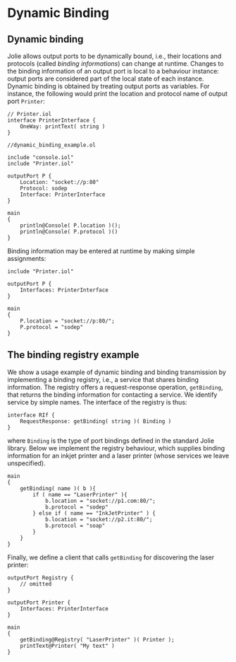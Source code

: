 # Dynamic Binding

## Dynamic binding

Jolie allows output ports to be dynamically bound, i.e., their locations and protocols \(called _binding informations_\) can change at runtime. Changes to the binding information of an output port is local to a behaviour instance: output ports are considered part of the local state of each instance. Dynamic binding is obtained by treating output ports as variables. For instance, the following would print the location and protocol name of output port `Printer`:

```text
// Printer.iol
interface PrinterInterface {
    OneWay: printText( string )
}

//dynamic_binding_example.ol

include "console.iol"
include "Printer.iol"

outputPort P {
    Location: "socket://p:80"
    Protocol: sodep
    Interface: PrinterInterface
}

main
{
    println@Console( P.location )();
    println@Console( P.protocol )()
}
```

Binding information may be entered at runtime by making simple assignments:

```text
include "Printer.iol"

outputPort P {
    Interfaces: PrinterInterface
}

main
{
    P.location = "socket://p:80/";
    P.protocol = "sodep"
}
```

## The binding registry example

We show a usage example of dynamic binding and binding transmission by implementing a binding registry, i.e., a service that shares binding information. The registry offers a request-response operation, `getBinding`, that returns the binding information for contacting a service. We identify service by simple names. The interface of the registry is thus:

```text
interface RIf {
    RequestResponse: getBinding( string )( Binding )
}
```

where `Binding` is the type of port bindings defined in the standard Jolie library. Below we implement the registry behaviour, which supplies binding information for an inkjet printer and a laser printer \(whose services we leave unspecified\).

```text
main
{
    getBinding( name )( b ){
        if ( name == "LaserPrinter" ){
            b.location = "socket://p1.com:80/";
            b.protocol = "sodep"
        } else if ( name == "InkJetPrinter" ) {
            b.location = "socket://p2.it:80/";
            b.protocol = "soap"
        }
    }
}
```

Finally, we define a client that calls `getBinding` for discovering the laser printer:

```text
outputPort Registry {
    // omitted
}

outputPort Printer {
    Interfaces: PrinterInterface
}

main
{
    getBinding@Registry( "LaserPrinter" )( Printer );
    printText@Printer( "My text" )
}
```

